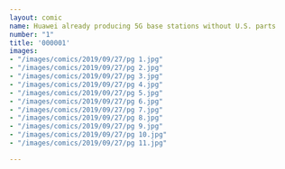 ```yaml
---
layout: comic
name: Huawei already producing 5G base stations without U.S. parts
number: "1"
title: '000001'
images:
- "/images/comics/2019/09/27/pg 1.jpg"
- "/images/comics/2019/09/27/pg 2.jpg"
- "/images/comics/2019/09/27/pg 3.jpg"
- "/images/comics/2019/09/27/pg 4.jpg"
- "/images/comics/2019/09/27/pg 5.jpg"
- "/images/comics/2019/09/27/pg 6.jpg"
- "/images/comics/2019/09/27/pg 7.jpg"
- "/images/comics/2019/09/27/pg 8.jpg"
- "/images/comics/2019/09/27/pg 9.jpg"
- "/images/comics/2019/09/27/pg 10.jpg"
- "/images/comics/2019/09/27/pg 11.jpg"

---
```

